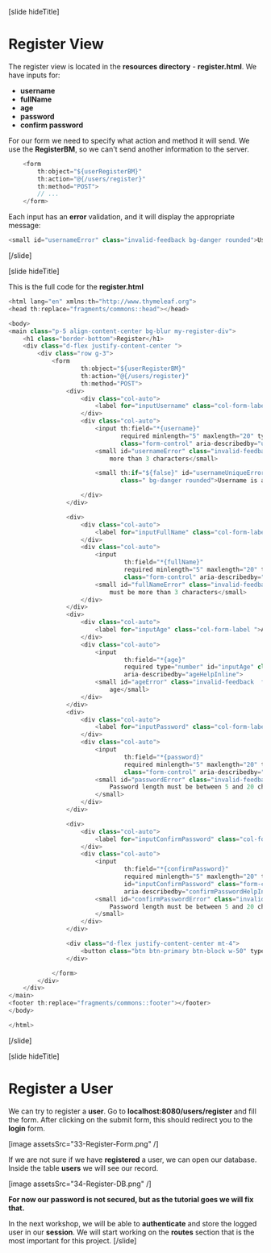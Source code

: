 [slide hideTitle]

# Register View

The register view is located in the **resources directory** - **register.html**. We have inputs for:

- **username**
- **fullName**
- **age**
- **password**
- **confirm password**

For our form we need to specify what action and method it will send. We use the **RegisterBM**, so we can't send another information to the server.

```java
    <form
        th:object="${userRegisterBM}"
        th:action="@{/users/register}"
        th:method="POST">
        // ...
    </form>
```

Each input has an **error** validation, and it will display the appropriate message:

```java
<small id="usernameError" class="invalid-feedback bg-danger rounded">Username length must be more than 3 characters</small>
```

[/slide]

[slide hideTitle]

This is the full code for the **register.html**

```java
<html lang="en" xmlns:th="http://www.thymeleaf.org">
<head th:replace="fragments/commons::head"></head>

<body>
<main class="p-5 align-content-center bg-blur my-register-div">
    <h1 class="border-bottom">Register</h1>
    <div class="d-flex justify-content-center ">
        <div class="row g-3">
            <form
                    th:object="${userRegisterBM}"
                    th:action="@{/users/register}"
                    th:method="POST">
                <div>
                    <div class="col-auto">
                        <label for="inputUsername" class="col-form-label ">Username</label>
                    </div>
                    <div class="col-auto">
                        <input th:field="*{username}"
                               required minlength="5" maxlength="20" type="text" id="inputUsername"
                               class="form-control" aria-describedby="usernameHelpInline">
                        <small id="usernameError" class="invalid-feedback bg-danger rounded">Username length must be
                            more than 3 characters</small>

                        <small th:if="${false}" id="usernameUniqueError"
                               class=" bg-danger rounded">Username is already occupied</small>

                    </div>
                </div>

                <div>
                    <div class="col-auto">
                        <label for="inputFullName" class="col-form-label ">Full Name</label>
                    </div>
                    <div class="col-auto">
                        <input
                                th:field="*{fullName}"
                                required minlength="5" maxlength="20" type="text" id="inputFullName"
                                class="form-control" aria-describedby="fullNameHelpInline">
                        <small id="fullNameError" class="invalid-feedback  form-text bg-danger rounded">Full name length
                            must be more than 3 characters</small>
                    </div>
                </div>
                <div>
                    <div class="col-auto">
                        <label for="inputAge" class="col-form-label ">Age</label>
                    </div>
                    <div class="col-auto">
                        <input
                                th:field="*{age}"
                                required type="number" id="inputAge" class="form-control" min="16" max="90"
                                aria-describedby="ageHelpInline">
                        <small id="ageError" class="invalid-feedback  form-text bg-danger rounded">Must be valid
                            age</small>
                    </div>
                </div>
                <div>
                    <div class="col-auto">
                        <label for="inputPassword" class="col-form-label ">Password</label>
                    </div>
                    <div class="col-auto">
                        <input
                                th:field="*{password}"
                                required minlength="5" maxlength="20" type="password" id="inputPassword"
                                class="form-control" aria-describedby="passwordHelpInline">
                        <small id="passwordError" class="invalid-feedback  form-text bg-danger rounded">
                            Password length must be between 5 and 20 characters and passwords should match.
                        </small>
                    </div>
                </div>

                <div>
                    <div class="col-auto">
                        <label for="inputConfirmPassword" class="col-form-label ">Confirm Password</label>
                    </div>
                    <div class="col-auto">
                        <input
                                th:field="*{confirmPassword}"
                                required minlength="5" maxlength="20" type="password"
                                id="inputConfirmPassword" class="form-control"
                                aria-describedby="confirmPasswordHelpInline">
                        <small id="confirmPasswordError" class="invalid-feedback  form-text bg-danger rounded">
                            Password length must be between 5 and 20 characters and passwords should match.
                        </small>
                    </div>
                </div>

                <div class="d-flex justify-content-center mt-4">
                    <button class="btn btn-primary btn-block w-50" type="submit">Register</button>
                </div>

            </form>
        </div>
    </div>
</main>
<footer th:replace="fragments/commons::footer"></footer>
</body>

</html>

```

[/slide]

[slide hideTitle]

# Register a User

We can try to register a **user**. Go to **localhost:8080/users/register** and fill the form. After clicking on the submit form, this should redirect you to the **login** form.

[image assetsSrc="33-Register-Form.png" /]

If we are not sure if we have **registered** a user, we can open our database. Inside the table **users** we will see our record.

[image assetsSrc="34-Register-DB.png" /]

**For now our password is not secured, but as the tutorial goes we will fix that.**

In the next workshop, we will be able to **authenticate** and store the logged user in our **session**. We will start working on the **routes** section that is the most important for this project.
[/slide]
